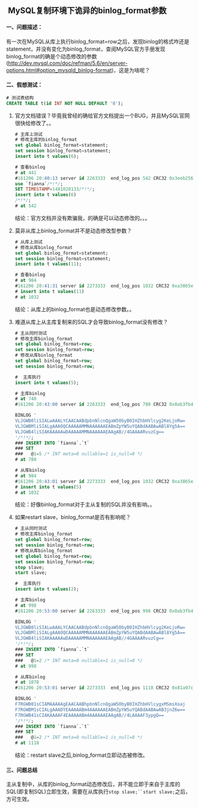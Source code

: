 ##  MySQL复制环境下诡异的binlog_format参数

#### 一、问题描述：

有一次在MySQL从库上执行binlog_format=row之后，发现binlog的格式咋还是statement，并没有变化为binlog_format，查阅MySQL官方手册发现binlog_format的确是个动态修改的参数(http://dev.mysql.com/doc/refman/5.6/en/server-options.html#option_mysqld_binlog-format)，这是为啥呢？



#### 二、假想测试：

```sql
# 测试表结构
CREATE TABLE t(id INT NOT NULL DEFAULT '0');
```



1. 官方文档错误？毕竟我曾经的确给官方文档提出一个BUG，并且MySQL官网很快给修改了。。

   ```sql
   # 主库上测试
   # 修改主库的binlog_format
   set global binlog_format=statement;
   set session binlog_format=statement;
   insert into t values(6);

   # 查看binlog
   # at 441
   #161206 20:40:13 server id 2263333  end_log_pos 542 CRC32 0x3eeb2569 	Query	thread_id=1215	exec_time=0	error_code=0
   use `fianna`/*!*/;
   SET TIMESTAMP=1481028133/*!*/;
   insert into t values(6)
   /*!*/;
   # at 542

   ```

   结论：官方文档并没有欺骗我，的确是可以动态修改的。。。

2. 莫非从库上binlog_format并不是动态修改型参数？

   ```sql
   # 从库上测试
   # 修改从库binlog_format
   set global binlog_format=statement;
   set session binlog_format=statement;
   insert into t values(11);

   # 查看binlog
   # at 984
   #161206 20:41:31 server id 2273333  end_log_pos 1032 CRC32 0xa3865eac 	Rows_query
   # insert into t values(11)
   # at 1032
   ```

   结论：从库上的binlog_format也是动态修改参数。。

3. 难道从库上从主库复制来的SQL才会导致binlog_format没有修改？

   ```sql
   # 主从同时测试
   # 修改主库binlog_format
   set global binlog_format=row;
   set session binlog_format=row;
   # 修改从库binlog_format
   set global binlog_format=row;
   set session binlog_format=row;

   #  主库执行
   insert into t values(5);

   # 主库binlog
   # at 740
   #161206 20:43:00 server id 2263333  end_log_pos 780 CRC32 0x0ab3fb46 	Write_rows: table id 3523 flags: STMT_END_F

   BINLOG '
   VLJGWB0liSIALwAAALYCAACAABdpbnNlcnQgaW50byB0IHZhbHVlcyg2KeLjoRw=
   VLJGWBMliSIALgAAAOQCAAAAAMMNAAAAAAEABmZpYW5uYQABdAABAwABl8Yg5A==
   VLJGWB4liSIAKAAAAAwDAAAAAMMNAAAAAAEAAgAB//4GAAAARvuzCg==
   '/*!*/;
   ### INSERT INTO `fianna`.`t`
   ### SET
   ###   @1=5 /* INT meta=0 nullable=1 is_null=0 */
   # at 780

   # 从库binlog
   # at 984
   #161206 20:43:01 server id 2273333  end_log_pos 1032 CRC32 0xa3865eac 	Rows_query
   # insert into t values(5)
   # at 1032

   ```

   结论：好像binlog_format对于主从复制的SQL并没有影响。。

4. 如果restart slave，binlog_format是否有影响呢？

   ```sql
   # 主从同时测试
   # 修改主库binlog_format
   set global binlog_format=row;
   set session binlog_format=row;
   # 修改从库binlog_format
   set global binlog_format=row;
   set session binlog_format=row;
   stop slave;
   start slave;

   #  主库执行
   insert into t values(2);

   # 主库binlog
   # at 998
   #161206 20:53:00 server id 2263333  end_log_pos 998 CRC32 0x0ab3fb46 	Write_rows: table id 3523 flags: STMT_END_F

   BINLOG '
   VLJGWB0liSIALwAAALYCAACAABdpbnNlcnQgaW50byB0IHZhbHVlcyg2KeLjoRw=
   VLJGWBMliSIALgAAAOQCAAAAAMMNAAAAAAEABmZpYW5uYQABdAABAwABl8Yg5A==
   VLJGWB4liSIAKAAAAAwDAAAAAMMNAAAAAAEAAgAB//4GAAAARvuzCg==
   '/*!*/;
   ### INSERT INTO `fianna`.`t`
   ### SET
   ###   @1=2 /* INT meta=0 nullable=1 is_null=0 */
   # at 998

   # 从库binlog
   # at 1078
   #161206 20:53:01 server id 2273333  end_log_pos 1118 CRC32 0x81a97c17 	Write_rows: table id 47129 flags: STMT_END_F

   BINLOG '
   F7RGWB01sCIAMAAAAAgEAACAABhpbnNlcnQgaW50byB0IHZhbHVlcygxMSmsXoaj
   F7RGWBM1sCIALgAAADYEAAAAABm4AAAAAAEABmZpYW5uYQABdAABAwAB3jnZ6w==
   F7RGWB41sCIAKAAAAF4EAAAAABm4AAAAAAEAAgAB//4LAAAAF3ypgQ==
   '/*!*/;
   ### INSERT INTO `fianna`.`t`
   ### SET
   ###   @1=2 /* INT meta=0 nullable=1 is_null=0 */
   # at 1118
   ```

   结论：restart slave之后,binlog_format立即动态被修改。



#### 三、问题总结

主从复制中，从库的binlog_format动态修改后，并不能立即于来自于主库的SQL(即复制SQL)立即生效，需要在从库执行`stop slave;``start slave;`之后，方可生效。